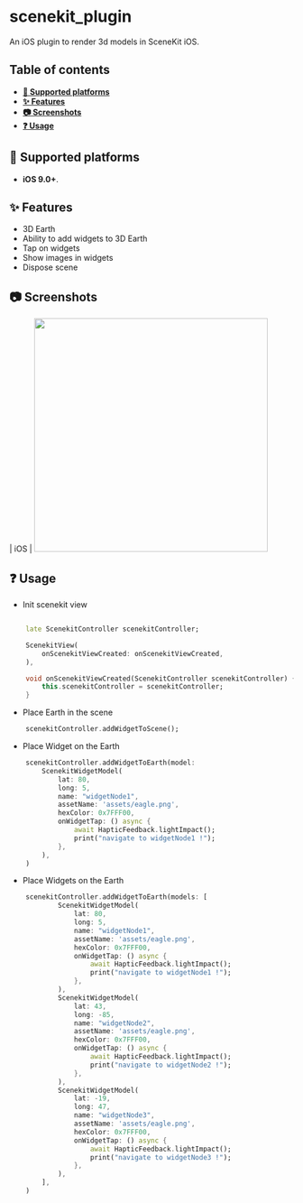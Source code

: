 # scenekit_plugin

An iOS plugin to render 3d models in SceneKit iOS.

## Table of contents

- **[📱 Supported platforms](#-supported-platforms)**
- **[✨ Features](#-features)**
- **[📷 Screenshots](#-screenshots)**
- **[❓ Usage](#-usage)**

## 📱 Supported platforms

* **iOS 9.0+**.

## ✨ Features

* 3D Earth
* Ability to add widgets to 3D Earth
* Tap on widgets
* Show images in widgets
* Dispose scene

## 📷 Screenshots

| iOS | <img height="414" src="https://github.com/take2make/scenekit_plugin/blob/main/example/screenshots/earth_with_widgets.gif">

## ❓ Usage

* Init scenekit view

```dart

    late ScenekitController scenekitController;

    ScenekitView(
        onScenekitViewCreated: onScenekitViewCreated,
    ),

    void onScenekitViewCreated(ScenekitController scenekitController) {
        this.scenekitController = scenekitController;
    }
```

* Place Earth in the scene

```dart
    scenekitController.addWidgetToScene();
```

* Place Widget on the Earth

```dart
    scenekitController.addWidgetToEarth(model:
        ScenekitWidgetModel(
            lat: 80,
            long: 5,
            name: "widgetNode1",
            assetName: 'assets/eagle.png',
            hexColor: 0x7FFF00,
            onWidgetTap: () async {
                await HapticFeedback.lightImpact();
                print("navigate to widgetNode1 !");
            },
        ),
    )
```

* Place Widgets on the Earth

```dart
    scenekitController.addWidgetToEarth(models: [
            ScenekitWidgetModel(
                lat: 80,
                long: 5,
                name: "widgetNode1",
                assetName: 'assets/eagle.png',
                hexColor: 0x7FFF00,
                onWidgetTap: () async {
                    await HapticFeedback.lightImpact();
                    print("navigate to widgetNode1 !");
                },
            ),
            ScenekitWidgetModel(
                lat: 43,
                long: -85,
                name: "widgetNode2",
                assetName: 'assets/eagle.png',
                hexColor: 0x7FFF00,
                onWidgetTap: () async {
                    await HapticFeedback.lightImpact();
                    print("navigate to widgetNode2 !");
                },
            ),
            ScenekitWidgetModel(
                lat: -19,
                long: 47,
                name: "widgetNode3",
                assetName: 'assets/eagle.png',
                hexColor: 0x7FFF00,
                onWidgetTap: () async {
                    await HapticFeedback.lightImpact();
                    print("navigate to widgetNode3 !");
                },
            ),
        ],
    )
```


